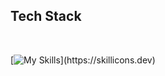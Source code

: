 <p align="left"></p>

## Tech Stack
<div style="display: inline_block"><br>

[![My Skills](https://skillicons.dev/icons?i=js,html,css,svelte,tailwind,linux,docker,express,flask,mongodb,mysql,nodejs,ps,postgres,postman,)](https://skillicons.dev)
</div>

          

